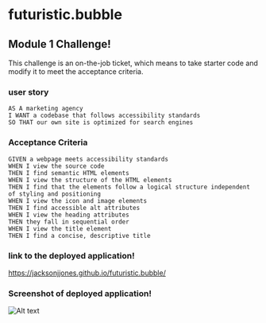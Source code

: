 # futuristic.bubble

## Module 1 Challenge!

This challenge is an on-the-job ticket, which means to take starter code and modify it to meet the acceptance criteria.

### user story

```
AS A marketing agency
I WANT a codebase that follows accessibility standards
SO THAT our own site is optimized for search engines
```

### Acceptance Criteria

```
GIVEN a webpage meets accessibility standards
WHEN I view the source code
THEN I find semantic HTML elements
WHEN I view the structure of the HTML elements
THEN I find that the elements follow a logical structure independent of styling and positioning
WHEN I view the icon and image elements
THEN I find accessible alt attributes
WHEN I view the heading attributes
THEN they fall in sequential order
WHEN I view the title element
THEN I find a concise, descriptive title
```

### link to the deployed application!

https://jacksonjjones.github.io/futuristic.bubble/

### Screenshot of deployed application!

![Alt text](Screenshot.png)
